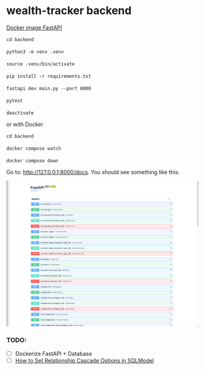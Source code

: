 # wealth-tracker backend

[Docker image FastAPI](https://fastapi.tiangolo.com/deployment/docker/#build-a-docker-image-for-fastapi)

```shell
cd backend

python3 -m venv .venv

source .venv/bin/activate

pip install -r requirements.txt

fastapi dev main.py --port 8000

pytest

deactivate
```

or with Docker

```shell
cd backend

docker compose watch

docker compose down
```

Go to: http://127.0.0.1:8000/docs. You should see something like this:

![FastAPI Swagger UI](../docs/images/fastapi-swagger-ui.png)


### TODO:
- [ ] Dockerize FastAPI + Database
- [ ] [How to Set Relationship Cascade Options in SQLModel](https://jacob-t-graham.com/2024/05/23/how-to-set-relationship-cascade-options-in-sqlmodel/)
